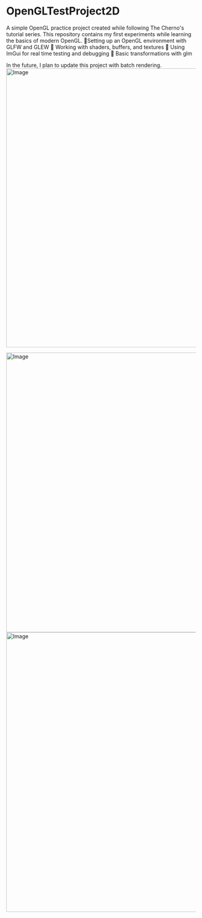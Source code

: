 # OpenGLTestProject2D
A simple OpenGL practice project created while following The Cherno's tutorial series. This repository contains my first experiments while learning the basics of modern OpenGL.
 📌Setting up an OpenGL environment with GLFW and GLEW
📌 Working with shaders, buffers, and textures
📌 Using ImGui for real time testing and debugging
📌 Basic transformations with glm

In the future, I plan to update this project with batch rendering.
<img width="1274" height="740" alt="Image" src="https://github.com/user-attachments/assets/c69634b5-6714-4d17-8715-060cbf346fae" />

<img width="1280" height="742" alt="Image" src="https://github.com/user-attachments/assets/289b209d-186a-4e39-adbf-bf4c864d1c42" />

<img width="1268" height="742" alt="Image" src="https://github.com/user-attachments/assets/87c9bfe9-7b17-402e-9cb9-b992d8a07c5b" />
